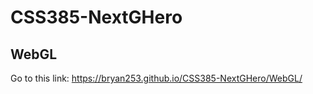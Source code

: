 # CSS385-NextGHero

WebGL
-----
Go to this link: https://bryan253.github.io/CSS385-NextGHero/WebGL/
